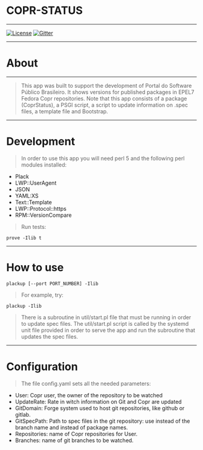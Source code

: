 # COPR-STATUS

----

[![License](https://img.shields.io/badge/license-AGPLv3-green.svg)]("https://github.com/spb-tools/copr-status/COPYING")
[![Gitter](https://badges.gitter.im/Join%20Chat.svg)](https://gitter.im/spb-tools/copr-status?utm_source=badge&utm_medium=badge&utm_campaign=pr-badge)

----

# About

----

> This app was built to support the development of Portal do Software Público
Brasileiro. It shows versions for published packages in EPEL7 Fedora Copr
repositories. Note that this app consists of a package (CoprStatus), a
PSGI script, a script to update information on .spec files, a template file
and Bootstrap.

----
# Development

> In order to use this app you will need perl 5 and the following perl modules
installed:

* Plack
* LWP::UserAgent
* JSON
* YAML:XS
* Text::Template
* LWP::Protocol::https
* RPM::VersionCompare

> Run tests:

```
prove -Ilib t
```
----
# How to use

```
plackup [--port PORT_NUMBER] -Ilib
```

> For example, try:

```
plackup -Ilib
```

> There is a subroutine in util/start.pl file that must be running
in order to update spec files.
> The util/start.pl script is called by the systemd unit file provided
in order to serve the app and run the subroutine that updates the 
spec files.
----
# Configuration

> The file config.yaml sets all the needed parameters:

* User: Copr user, the owner of the repository to be watched
* UpdateRate: Rate in witch information on Git and Copr are updated
* GitDomain: Forge system used to host git repositories, like github or gitlab.
* GitSpecPath: Path to spec files in the git repository: use <branch> instead of the branch name and <package> instead of package names.
* Repositories: name of Copr repositories for User.
* Branches: name of git branches to be watched.

